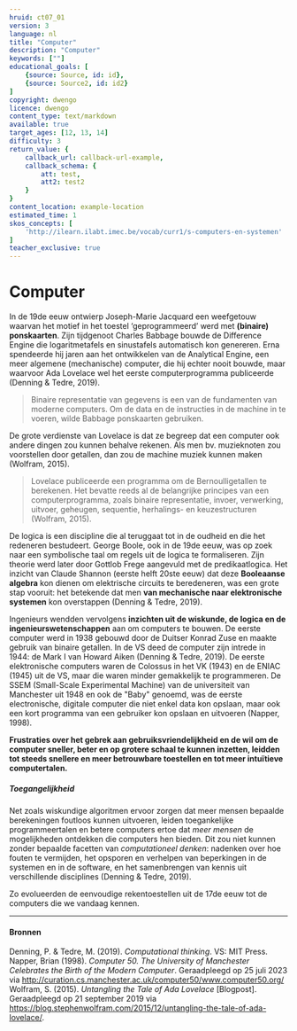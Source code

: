 ```yaml
---
hruid: ct07_01
version: 3
language: nl
title: "Computer"
description: "Computer"
keywords: [""]
educational_goals: [
    {source: Source, id: id}, 
    {source: Source2, id: id2}
]
copyright: dwengo
licence: dwengo
content_type: text/markdown
available: true
target_ages: [12, 13, 14]
difficulty: 3
return_value: {
    callback_url: callback-url-example,
    callback_schema: {
        att: test,
        att2: test2
    }
}
content_location: example-location
estimated_time: 1
skos_concepts: [
    'http://ilearn.ilabt.imec.be/vocab/curr1/s-computers-en-systemen'
]
teacher_exclusive: true
---
```


# Computer

In de 19de eeuw ontwierp Joseph-Marie Jacquard een weefgetouw waarvan het motief in het toestel ‘geprogrammeerd’ werd met **(binaire) ponskaarten**. Zijn tijdgenoot Charles Babbage bouwde de Difference Engine die logaritmetafels en sinustafels automatisch kon genereren. Erna spendeerde hij jaren aan het ontwikkelen van de Analytical Engine, een meer algemene (mechanische) computer, die hij echter nooit bouwde, maar waarvoor Ada Lovelace wel het eerste computerprogramma publiceerde (Denning & Tedre, 2019). 

> Binaire representatie van gegevens is een van de fundamenten van moderne computers. 
> Om de data en de instructies in de machine in te voeren, wilde Babbage ponskaarten gebruiken. 

De grote verdienste van Lovelace is dat ze begreep dat een computer ook andere dingen zou kunnen behalve rekenen. Als men bv. muzieknoten zou voorstellen door getallen, dan zou de machine muziek kunnen maken (Wolfram, 2015). 

> Lovelace publiceerde een programma om de Bernoulligetallen te berekenen. Het bevatte reeds al de belangrijke principes van een computerprogramma, zoals binaire representatie, invoer, verwerking, uitvoer, geheugen, sequentie, herhalings- en keuzestructuren (Wolfram, 2015). 

De logica is een discipline die al teruggaat tot in de oudheid en die het redeneren bestudeert. George Boole, ook in de 19de eeuw, was op zoek naar een symbolische taal om regels uit de logica te formaliseren. Zijn theorie werd later door Gottlob Frege aangevuld met de predikaatlogica. Het inzicht van Claude Shannon (eerste helft 20ste eeuw) dat deze **Booleaanse algebra** kon dienen om elektrische circuits te beredeneren, was een grote stap vooruit: het betekende dat men **van mechanische naar elektronische systemen** kon overstappen (Denning & Tedre, 2019). 

Ingenieurs wendden vervolgens **inzichten uit de wiskunde, de logica en de ingenieurswetenschappen** aan om computers te bouwen. De eerste computer werd in 1938 gebouwd door de Duitser Konrad Zuse en maakte gebruik van binaire getallen. In de VS deed de computer zijn intrede in 1944: de Mark I van Howard Aiken (Denning & Tedre, 2019). De eerste elektronische computers waren de Colossus in het VK (1943) en de ENIAC (1945) uit de VS, maar die waren minder gemakkelijk te programmeren. De SSEM (Small-Scale Experimental Machine) van de universiteit van Manchester uit 1948 en ook de "Baby" genoemd, was de eerste electronische, digitale computer die niet enkel data kon opslaan, maar ook een kort programma van een gebruiker kon opslaan en uitvoeren (Napper, 1998).

**Frustraties over het gebrek aan gebruiksvriendelijkheid en de wil om de computer sneller, beter en op grotere schaal te kunnen inzetten, leidden tot steeds snellere en meer betrouwbare toestellen en tot meer intuïtieve computertalen.** 

<div class="alert alert-box alert-success">
<strong><h5>Toegangelijkheid</h5></strong>
Net zoals wiskundige algoritmen ervoor zorgen dat meer mensen bepaalde berekeningen foutloos kunnen uitvoeren, leiden toegankelijke programmeertalen en betere computers ertoe dat <em>meer mensen</em> de mogelijkheden ontdekken die computers hen bieden. Dit zou niet kunnen zonder bepaalde facetten van <em>computationeel denken</em>: nadenken over hoe fouten te vermijden, het opsporen en verhelpen van beperkingen in de systemen en in de software, en het samenbrengen van kennis uit verschillende disciplines (Denning & Tedre, 2019).
</div>

Zo evolueerden de eenvoudige rekentoestellen uit de 17de eeuw tot de computers die we vandaag kennen. 

---

#### Bronnen

Denning, P. & Tedre, M. (2019). *Computational thinking*. VS: MIT Press.<br>
Napper, Brian (1998). *Computer 50. The University of Manchester Celebrates the Birth of the Modern Computer*. Geraadpleegd op 25 juli 2023 via http://curation.cs.manchester.ac.uk/computer50/www.computer50.org/<br>
Wolfram, S. (2015). *Untangling the Tale of Ada Lovelace* [Blogpost]. Geraadpleegd op 21 september 2019 via https://blog.stephenwolfram.com/2015/12/untangling-the-tale-of-ada-lovelace/.
